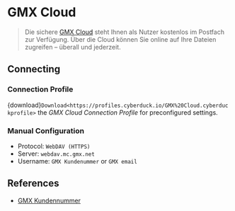 GMX Cloud
====

> Die sichere [GMX Cloud](https://www.gmx.net/cloud/) steht Ihnen als Nutzer kostenlos im Postfach zur Verfügung. Über die Cloud können Sie online auf Ihre Dateien zugreifen – überall und jederzeit.

## Connecting

### Connection Profile

{download}`Download<https://profiles.cyberduck.io/GMX%20Cloud.cyberduckprofile>` the *GMX Cloud Connection Profile* for preconfigured settings.

### Manual Configuration

- Protocol: `WebDAV (HTTPS)`
- Server: `webdav.mc.gmx.net`
- Username: `GMX Kundenummer` or `GMX email`

## References

- [GMX Kundennummer](https://hilfe.gmx.net/account/verwalten/kundennummer.html?pos=1#)
